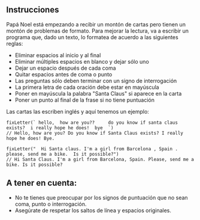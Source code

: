 ## Instrucciones

Papá Noel está empezando a recibir un montón de cartas pero tienen un montón de problemas de formato. Para mejorar la lectura, va a escribir un programa que, dado un texto, lo formatea de acuerdo a las siguientes reglas:

* Eliminar espacios al inicio y al final
* Eliminar múltiples espacios en blanco y dejar sólo uno
* Dejar un espacio después de cada coma
* Quitar espacios antes de coma o punto
* Las preguntas sólo deben terminar con un signo de interrogación
* La primera letra de cada oración debe estar en mayúscula
* Poner en mayúscula la palabra "Santa Claus" si aparece en la carta
* Poner un punto al final de la frase si no tiene puntuación


Las cartas las escriben inglés y aquí tenemos un ejemplo:
```
fixLetter(` hello,  how are you??     do you know if santa claus exists?  i really hope he does!  bye  `)
// Hello, how are you? Do you know if Santa Claus exists? I really hope he does! Bye.

fixLetter("  Hi Santa claus. I'm a girl from Barcelona , Spain . please, send me a bike.  Is it possible?")
// Hi Santa Claus. I'm a girl from Barcelona, Spain. Please, send me a bike. Is it possible?
```
## A tener en cuenta:


* No te tienes que preocupar por los signos de puntuación que no sean coma, punto o interrogación.
* Asegúrate de respetar los saltos de línea y espacios originales.